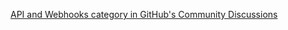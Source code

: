 [API and Webhooks category in GitHub's Community Discussions](https://github.com/orgs/community/discussions/categories/api-and-webhooks)
